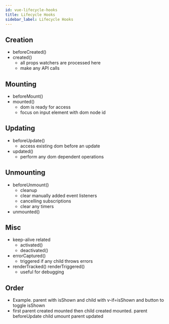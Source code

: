 ```yaml
---
id: vue-lifecycle-hooks
title: Lifecycle Hooks
sidebar_label: Lifecycle Hooks
---
```


## Creation

- beforeCreated()
- created()
  - all props watchers are processed here
  - make any API calls

## Mounting

- beforeMount()
- mounted()
  - dom is ready for access
  - focus on input element with dom node id

## Updating

- beforeUpdate()
  - access existing dom before an update
- updated()
  - perform any dom dependent operations

## Unmounting

- beforeUnmount()
  - cleanup
  - clear manually added event listeners
  - cancelling subscriptions
  - clear any timers
- unmounted()

## Misc

- keep-alive related
  - activated()
  - deactivated()
- errorCaptured()
  - triggered if any child throws errors
- renderTracked() renderTriggered()
  - useful for debugging

## Order

- Example. parent with isShown and child with v-if=isShown and button to toggle isShown
- first parent created mounted then child created mounted. parent beforeUpdate child umount parent updated
